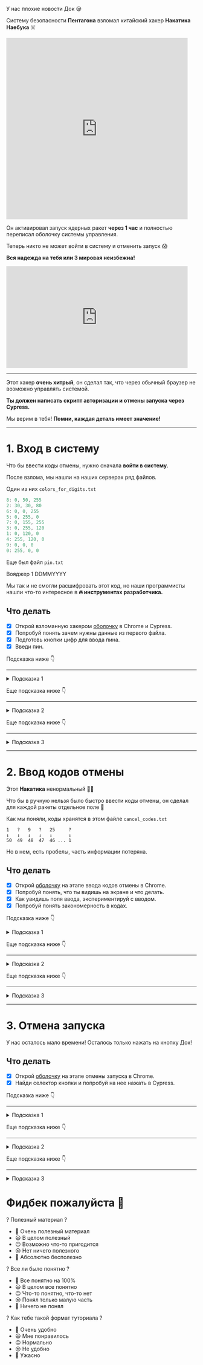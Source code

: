 У нас плохие новости Док 😪

Систему безопасности **Пентагона** взломал китайский хакер **Hакатика Hаебyка** ☠️

<iframe src="https://giphy.com/embed/l4FGF4DVYSeS5oIx2" 
    width="480" height="480" frameBorder="0" class="giphy-embed" allowFullScreen></iframe>

Он активировал запуск ядерных ракет **через 1 час** и полностью переписал оболочку системы управления.

Теперь никто не может войти в систему и отменить запуск 😱

**Вся надежда на тебя или 3 мировая неизбежна!**

<iframe src="https://giphy.com/embed/XUFPGrX5Zis6Y" 
    width="480" height="270" frameBorder="0" class="giphy-embed" allowFullScreen></iframe>

***

Этот хакер **очень хитрый**, он сделал так, что через обычный браузер не возможно управлять системой.

**Ты должен написать скрипт авторизации и отмены запуска через Cypress.**

Мы верим в тебя! **Помни, каждая деталь имеет значение!**

***

# 1. Вход в систему

Что бы ввести коды отмены, нужно сначала **войти в систему.**

После взлома, мы нашли на наших серверах ряд файлов.

Один из них `colors_for_digits.txt`

<block>

```js
8: 0, 50, 255
2: 30, 30, 80
6: 0, 0, 255
5: 0, 255, 0
7: 0, 155, 255
3: 0, 255, 120
1: 0, 120, 0
4: 255, 120, 0
9: 0, 0, 0
0: 255, 0, 0
```

</block>

Еще был файл `pin.txt`

<block>

Вояджер 1 DDMMYYYY

</block>

Мы так и не смогли расшифровать этот код, но наши программисты нашли что-то интересное в **🔥 инструментах разработчика.**

## Что делать
- [x] Открой взломанную хакером [оболочку](https://breslavsky.github.io/hello-cypress/apps/pentagon.html) в Chrome и Cypress.
- [x] Попробуй понять зачем нужны данные из первого файла.
- [x] Подготовь кнопки цифр для ввода пина.
- [x] Введи пин.

Подсказка ниже 👇

***

<details>
  <summary>Подсказка 1</summary>

- [x] В Cypress через `invoke` задай цвет фона для каждой кнопки из файла `colors_for_digits.txt`

</details>

Еще подсказка ниже 👇

***

<details>
  <summary>Подсказка 2</summary>

- [x] Пин — это дата запуска **Вояджера 1**, а именно 05.09.1977 но только в формате `DDMMYYYY`

</details>

Еще подсказка ниже 👇

***

<details>
  <summary>Подсказка 3</summary>

```js
cy.visit('https://breslavsky.github.io/hello-cypress/apps/pentagon.html');

const colors = [
    'rgb(255, 0, 0)',
    'rgb(0, 120, 0)',
    'rgb(30, 30, 80)',
    'rgb(0, 255, 120)',
    'rgb(255, 120, 0)',
    'rgb(0, 255, 0)',
    'rgb(0, 0, 255)',
    'rgb(0, 155, 255)',
    'rgb(0, 50, 255)',
    'rgb(0, 0, 0)'
];

for (let i = 0; i < 10; i++) {
    let color = colors[i];
    cy.get('.digit' + i)
        .invoke('css', 'background-color', color)
        .invoke('css', 'background-color')
        .should('eq', color);
}

const pin = '05091977';
for (let i = 0; i < pin.length; i++) {
    cy.get('.digit' + pin[i]).click();
}
```
</details>

***

# 2. Ввод кодов отмены

Этот **Hакатика** ненормальный 😵‍💫

Что бы в ручную нельзя было быстро ввести коды отмены, он сделал для каждой ракеты отдельное поле 🤯

Как мы поняли, коды хранятся в этом файле `cancel_codes.txt`

<block>

```text
1   ?   9   ?   25     ?
↓   ↓   ↓   ↓   ↓      ↓
50  49  48  47  46 ... 1
```

</block>

Но в нем, есть пробелы, часть информации потеряна.

## Что делать
- [x] Открой [оболочку](https://breslavsky.github.io/hello-cypress/apps/pentagon.html#codes) на этапе ввода кодов отмены в Chrome.
- [x] Попробуй понять, что ты видишь на экране и что делать.
- [x] Как увидишь поля ввода, экспериментируй с вводом.
- [x] Попробуй понять закономерность в кодах.

Подсказка ниже 👇

<details>
  <summary>Подсказка 1</summary>

- [x] В инструментах разработчика переключись на эмуляцию экрана телефона.

</details>

Еще подсказка ниже 👇

***

<details>
  <summary>Подсказка 2</summary>

- [x] Вводить коды запуска нужно с последнего 50 до 1: `1, 4, 9, 16, 25, 36 ... 2500`

</details>

Еще подсказка ниже 👇

***

<details>
  <summary>Подсказка 3</summary>

```js
cy.viewport('iphone-x');
for (let i = 0; i < 50; i++) {
    const j = 50 - i;
    cy.get('.code' + i).type(j * j);
}
```

</details>

***

# 3. Отмена запуска

У нас осталось мало времени! Осталось только нажать на кнопку Док!

## Что делать
- [x] Открой [оболочку](https://breslavsky.github.io/hello-cypress/apps/pentagon.html#stop) на этапе отмены запуска в Chrome.
- [x] Найди селектор кнопки и попробуй на нее нажать в Cypress.

Подсказка ниже 👇

***

<details>
  <summary>Подсказка 1</summary>

- [x] Скрой `iframe` через `invoke` CSS `display: none` в Cypress.

</details>

Еще подсказка ниже 👇

***

<details>
  <summary>Подсказка 2</summary>

- [x] Возьми Shadow DOM у `<stop-button>` и только потом найди кнопку. 

</details>

Еще подсказка ниже 👇

***

<details>
  <summary>Подсказка 3</summary>

```js
cy.get('[data-name=stop] iframe').invoke('css', 'display', 'none');
cy.get('stop-button').shadow().find('button.stop').click();
```

</details>

# Фидбек пожалуйста 🙏

? Полезный материал ?
* 🤩 Очень полезный материал
* 😃 В целом полезный
* 😐 Возможно что-то пригодится
* 😒 Нет ничего полезного
* 😬 Абсолютно бесполезно

? Все ли было понятно ?
* 🤩 Все понятно на 100%
* 😃 В целом все понятно
* 😐 Что-то понятно, что-то нет
* 😒 Понял только малую часть
* 😬 Ничего не понял

? Как тебе такой формат туториала ?
* 🤩 Очень удобно
* 😃 Мне понравилось
* 😐 Нормально
* 😒 Не удобно
* 😬 Ужасно